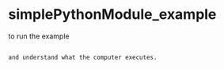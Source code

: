 # simplePythonModule_example
to run the example

```$ python mainScript ´´´

and understand what the computer executes.
